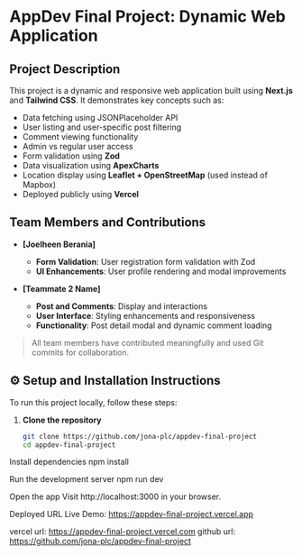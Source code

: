 #  AppDev Final Project: Dynamic Web Application

##  Project Description

This project is a dynamic and responsive web application built using **Next.js** and **Tailwind CSS**. It demonstrates key concepts such as:

- Data fetching using JSONPlaceholder API
- User listing and user-specific post filtering
- Comment viewing functionality
- Admin vs regular user access
- Form validation using **Zod**
- Data visualization using **ApexCharts**
- Location display using **Leaflet + OpenStreetMap** (used instead of Mapbox)
- Deployed publicly using **Vercel**

##  Team Members and Contributions


- **[Joelheen Berania]**  
  - **Form Validation**: User registration form validation with Zod  
  - **UI Enhancements**: User profile rendering and modal improvements

- **[Teammate 2 Name]**  
  - **Post and Comments**: Display and interactions  
  - **User Interface**: Styling enhancements and responsiveness  
  - **Functionality**: Post detail modal and dynamic comment loading

>  All team members have contributed meaningfully and used Git commits for collaboration.

## ⚙️ Setup and Installation Instructions

To run this project locally, follow these steps:

1. **Clone the repository**
   ```bash
   git clone https://github.com/jona-plc/appdev-final-project
   cd appdev-final-project

Install dependencies
npm install

Run the development server
npm run dev

Open the app
Visit http://localhost:3000 in your browser.

 Deployed URL
Live Demo: https://appdev-final-project.vercel.app

vercel url: https://appdev-final-project.vercel.com
github url: https://github.com/jona-plc/appdev-final-project